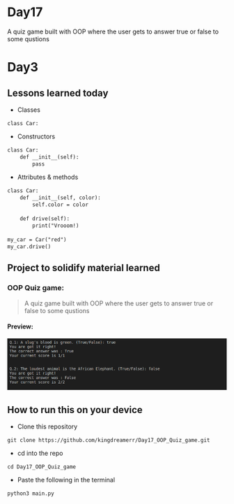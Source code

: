 # Day17
A quiz game built with OOP where the user gets to answer true or false to some qustions

# Day3

## Lessons learned today

- Classes
```
class Car:
```
- Constructors
```
class Car:
    def __init__(self):
        pass
```

- Attributes & methods
```
class Car:
    def __init__(self, color):
        self.color = color

    def drive(self):
        print("Vrooom!)

my_car = Car("red")
my_car.drive()

```

## Project to solidify material learned 

### OOP Quiz game:
> A quiz game built with OOP where the user gets to answer true or false to some qustions


#### Preview:

![quiz game](./quiz.png)

## How to run this on your device

- Clone this repository
```
git clone https://github.com/kingdreamerr/Day17_OOP_Quiz_game.git
```
- cd into the repo
```
cd Day17_OOP_Quiz_game
```

- Paste the following in the terminal 
```
python3 main.py
```
